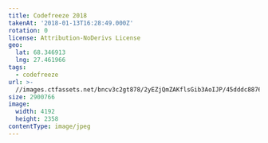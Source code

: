 ```yaml
---
title: Codefreeze 2018
takenAt: '2018-01-13T16:28:49.000Z'
rotation: 0
license: Attribution-NoDerivs License
geo:
  lat: 68.346913
  lng: 27.461966
tags:
  - codefreeze
url: >-
  //images.ctfassets.net/bncv3c2gt878/2yEZjQmZAKflsGib3AoIJP/45dddc8876e909bf220559f57d436d6e/codefreeze-2018_39801786991_o
size: 2900766
image:
  width: 4192
  height: 2358
contentType: image/jpeg
---
```


